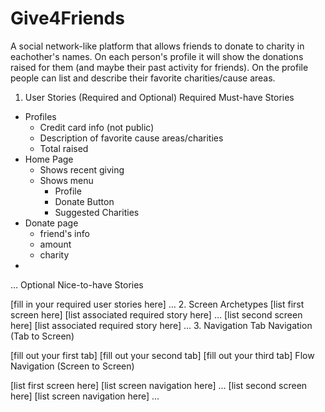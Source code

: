 # Give4Friends
A social network-like platform that allows friends to donate to charity in eachother's names. On each person's profile it will show the donations raised for them (and maybe their past activity for friends).  On the profile people can list and describe their favorite charities/cause areas.

1. User Stories (Required and Optional)
Required Must-have Stories
* Profiles
  - Credit card info (not public)
  - Description of favorite cause areas/charities
  - Total raised
* Home Page
  - Shows recent giving
  - Shows menu
    - Profile
    - Donate Button
    - Suggested Charities
* Donate page
  - friend's info
  - amount
  - charity
*
  
…
Optional Nice-to-have Stories

[fill in your required user stories here]
…
2. Screen Archetypes
[list first screen here]
[list associated required story here]
…
[list second screen here]
[list associated required story here]
…
3. Navigation
Tab Navigation (Tab to Screen)

[fill out your first tab]
[fill out your second tab]
[fill out your third tab]
Flow Navigation (Screen to Screen)

[list first screen here]
[list screen navigation here]
…
[list second screen here]
[list screen navigation here]
…
